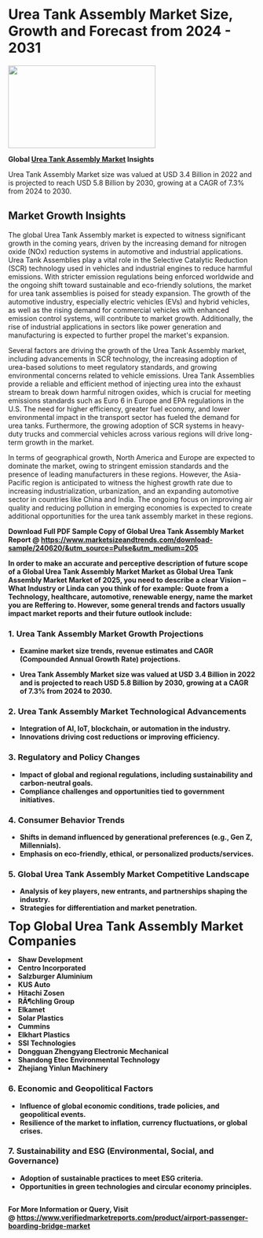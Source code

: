 <H1>Urea Tank Assembly Market Size, Growth and Forecast from 2024 - 2031</H1><img class="aligncenter size-medium wp-image-584254" src="https://thirdeyenews.in/wp-content/uploads/2024/09/Global-Market-Research-300x168.jpeg" alt="" width="300" height="168" /><p><strong>Global&nbsp;<a href="https://www.marketsizeandtrends.com/download-sample/240620/&amp;utm_source=Pulse&amp;utm_medium=205">Urea Tank Assembly Market</a> Insights</strong></p><p>Urea Tank Assembly Market size was valued at USD 3.4 Billion in 2022 and is projected to reach USD 5.8 Billion by 2030, growing at a CAGR of 7.3% from 2024 to 2030.</p><p><h2>Market Growth Insights</h2> <p>The global Urea Tank Assembly market is expected to witness significant growth in the coming years, driven by the increasing demand for nitrogen oxide (NOx) reduction systems in automotive and industrial applications. Urea Tank Assemblies play a vital role in the Selective Catalytic Reduction (SCR) technology used in vehicles and industrial engines to reduce harmful emissions. With stricter emission regulations being enforced worldwide and the ongoing shift toward sustainable and eco-friendly solutions, the market for urea tank assemblies is poised for steady expansion. The growth of the automotive industry, especially electric vehicles (EVs) and hybrid vehicles, as well as the rising demand for commercial vehicles with enhanced emission control systems, will contribute to market growth. Additionally, the rise of industrial applications in sectors like power generation and manufacturing is expected to further propel the market's expansion.</p> <p><strong></strong></p> <p>Several factors are driving the growth of the Urea Tank Assembly market, including advancements in SCR technology, the increasing adoption of urea-based solutions to meet regulatory standards, and growing environmental concerns related to vehicle emissions. Urea Tank Assemblies provide a reliable and efficient method of injecting urea into the exhaust stream to break down harmful nitrogen oxides, which is crucial for meeting emissions standards such as Euro 6 in Europe and EPA regulations in the U.S. The need for higher efficiency, greater fuel economy, and lower environmental impact in the transport sector has fueled the demand for urea tanks. Furthermore, the growing adoption of SCR systems in heavy-duty trucks and commercial vehicles across various regions will drive long-term growth in the market.</p> <p>In terms of geographical growth, North America and Europe are expected to dominate the market, owing to stringent emission standards and the presence of leading manufacturers in these regions. However, the Asia-Pacific region is anticipated to witness the highest growth rate due to increasing industrialization, urbanization, and an expanding automotive sector in countries like China and India. The ongoing focus on improving air quality and reducing pollution in emerging economies is expected to create additional opportunities for the urea tank assembly market in these regions.</p> <p><strong></p><p><span class=""><strong>Download Full PDF Sample Copy of Global Urea Tank Assembly Market Report</strong> @ <a href="https://www.marketsizeandtrends.com/download-sample/240620/&amp;utm_source=Pulse&amp;utm_medium=205" target="_blank">https://www.marketsizeandtrends.com/download-sample/240620/&amp;utm_source=Pulse&amp;utm_medium=205</a></span></p><p>In order to make an accurate and perceptive description of future scope of a Global&nbsp;Urea Tank Assembly Market Market as Global&nbsp;Urea Tank Assembly Market Market of 2025, you need to describe a clear Vision &ndash; What Industry or Linda can you think of for example: Quote from a Technology, healthcare, automotive, renewable energy, name the market you are Reffering to. However, some general trends and factors usually impact market reports and their future outlook include:</p><h3>1.&nbsp;<strong>Urea Tank Assembly Market Growth Projections</strong></h3><ul><li>Examine market size trends, revenue estimates and CAGR (Compounded Annual Growth Rate) projections.</li><li><p>Urea Tank Assembly Market size was valued at USD 3.4 Billion in 2022 and is projected to reach USD 5.8 Billion by 2030, growing at a CAGR of 7.3% from 2024 to 2030.</p></li></ul><h3>2.&nbsp;<strong>Urea Tank Assembly Market Technological Advancements</strong></h3><ul><li>Integration of AI, IoT, blockchain, or automation in the industry.</li><li>Innovations driving cost reductions or improving efficiency.</li></ul><h3>3.&nbsp;<strong>Regulatory and Policy Changes</strong></h3><ul><li>Impact of global and regional regulations, including sustainability and carbon-neutral goals.</li><li>Compliance challenges and opportunities tied to government initiatives.</li></ul><h3>4.&nbsp;<strong>Consumer Behavior Trends</strong></h3><ul><li>Shifts in demand influenced by generational preferences (e.g., Gen Z, Millennials).</li><li>Emphasis on eco-friendly, ethical, or personalized products/services.</li></ul><h3>5.&nbsp;<strong>Global Urea Tank Assembly Market Competitive Landscape</strong></h3><ul><li>Analysis of key players, new entrants, and partnerships shaping the industry.</li><li>Strategies for differentiation and market penetration.</li></ul><p data-pm-slice="1 1 []"><span style="color: inherit; font-family: inherit; font-size: 25px;">Top Global Urea Tank Assembly Market Companies</span></p><div class="" data-test-id=""><p><li>Shaw Development</li><li> Centro Incorporated</li><li> Salzburger Aluminium</li><li> KUS Auto</li><li> Hitachi Zosen</li><li> RÃ¶chling Group</li><li> Elkamet</li><li> Solar Plastics</li><li> Cummins</li><li> Elkhart Plastics</li><li> SSI Technologies</li><li> Dongguan Zhengyang Electronic Mechanical</li><li> Shandong Etec Environmental Technology</li><li> Zhejiang Yinlun Machinery</li></p></div><h3>6.&nbsp;<strong>Economic and Geopolitical Factors</strong></h3><ul><li>Influence of global economic conditions, trade policies, and geopolitical events.</li><li>Resilience of the market to inflation, currency fluctuations, or global crises.</li></ul><h3>7.&nbsp;<strong>Sustainability and ESG (Environmental, Social, and Governance)</strong></h3><ul><li>Adoption of sustainable practices to meet ESG criteria.</li><li>Opportunities in green technologies and circular economy principles.</li></ul><h2><strong style="font-size: 14px;">For More Information or Query, Visit @&nbsp;</strong><a style="background-color: #ffffff; font-size: 14px;" href="https://www.marketsizeandtrends.com/report/urea-tank-assembly-market/" target="_blank">https://www.verifiedmarketreports.com/product/airport-passenger-boarding-bridge-market</a></h2>
